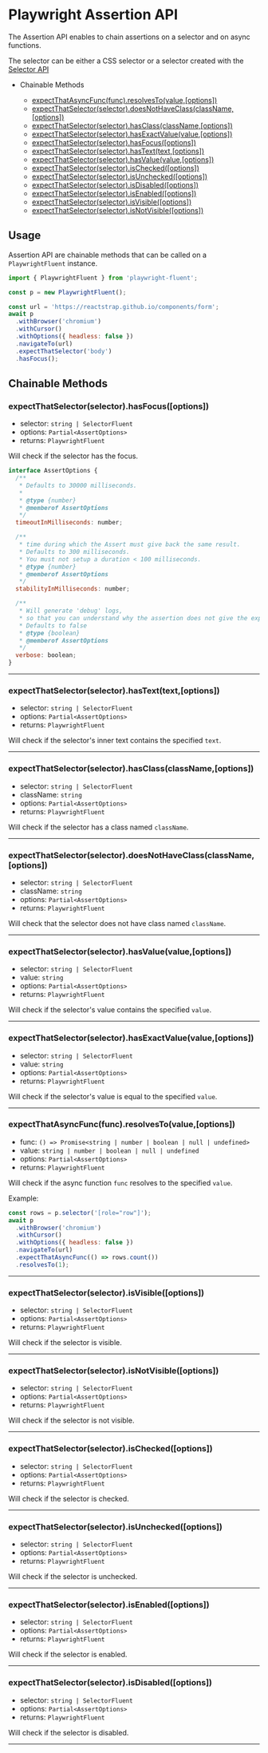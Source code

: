 # Playwright Assertion API

The Assertion API enables to chain assertions on a selector and on async functions.

The selector can be either a CSS selector or a selector created with the [Selector API](./selector.api.md)

- Chainable Methods

  - [expectThatAsyncFunc(func).resolvesTo(value,[options])](#expectThatAsyncFuncfuncresolvesTovalueoptions)
  - [expectThatSelector(selector).doesNotHaveClass(className,[options])](#expectThatSelectorselectordoesNotHaveClassclassNameoptions)
  - [expectThatSelector(selector).hasClass(className,[options])](#expectThatSelectorselectorhasclassclassNameoptions)
  - [expectThatSelector(selector).hasExactValue(value,[options])](#expectThatSelectorselectorhasExactvaluevalueoptions)
  - [expectThatSelector(selector).hasFocus([options])](#expectThatSelectorselectorhasFocusoptions)
  - [expectThatSelector(selector).hasText(text,[options])](#expectThatSelectorselectorhastexttextoptions)
  - [expectThatSelector(selector).hasValue(value,[options])](#expectThatSelectorselectorhasvaluevalueoptions)
  - [expectThatSelector(selector).isChecked([options])](#expectThatSelectorselectorisCheckedoptions)
  - [expectThatSelector(selector).isUnchecked([options])](#expectThatSelectorselectorisUncheckedoptions)
  - [expectThatSelector(selector).isDisabled([options])](#expectThatSelectorselectorisDisabledoptions)
  - [expectThatSelector(selector).isEnabled([options])](#expectThatSelectorselectorisEnabledoptions)
  - [expectThatSelector(selector).isVisible([options])](#expectThatSelectorselectorisVisibleoptions)
  - [expectThatSelector(selector).isNotVisible([options])](#expectThatSelectorselectorisNotVisibleoptions)

## Usage

Assertion API are chainable methods that can be called on a `PlaywrightFluent` instance.

```js
import { PlaywrightFluent } from 'playwright-fluent';

const p = new PlaywrightFluent();

const url = 'https://reactstrap.github.io/components/form';
await p
  .withBrowser('chromium')
  .withCursor()
  .withOptions({ headless: false })
  .navigateTo(url)
  .expectThatSelector('body')
  .hasFocus();
```

## Chainable Methods

### expectThatSelector(selector).hasFocus([options])

- selector: `string | SelectorFluent`
- options: `Partial<AssertOptions>`
- returns: `PlaywrightFluent`

Will check if the selector has the focus.

```js
interface AssertOptions {
  /**
   * Defaults to 30000 milliseconds.
   *
   * @type {number}
   * @memberof AssertOptions
   */
  timeoutInMilliseconds: number;

  /**
   * time during which the Assert must give back the same result.
   * Defaults to 300 milliseconds.
   * You must not setup a duration < 100 milliseconds.
   * @type {number}
   * @memberof AssertOptions
   */
  stabilityInMilliseconds: number;

  /**
   * Will generate 'debug' logs,
   * so that you can understand why the assertion does not give the expected result.
   * Defaults to false
   * @type {boolean}
   * @memberof AssertOptions
   */
  verbose: boolean;
}
```

---

### expectThatSelector(selector).hasText(text,[options])

- selector: `string | SelectorFluent`
- options: `Partial<AssertOptions>`
- returns: `PlaywrightFluent`

Will check if the selector's inner text contains the specified `text`.

---

### expectThatSelector(selector).hasClass(className,[options])

- selector: `string | SelectorFluent`
- className: `string`
- options: `Partial<AssertOptions>`
- returns: `PlaywrightFluent`

Will check if the selector has a class named `className`.

---

### expectThatSelector(selector).doesNotHaveClass(className,[options])

- selector: `string | SelectorFluent`
- className: `string`
- options: `Partial<AssertOptions>`
- returns: `PlaywrightFluent`

Will check that the selector does not have class named `className`.

---

### expectThatSelector(selector).hasValue(value,[options])

- selector: `string | SelectorFluent`
- value: `string`
- options: `Partial<AssertOptions>`
- returns: `PlaywrightFluent`

Will check if the selector's value contains the specified `value`.

---

### expectThatSelector(selector).hasExactValue(value,[options])

- selector: `string | SelectorFluent`
- value: `string`
- options: `Partial<AssertOptions>`
- returns: `PlaywrightFluent`

Will check if the selector's value is equal to the specified `value`.

---

### expectThatAsyncFunc(func).resolvesTo(value,[options])

- func: `() => Promise<string | number | boolean | null | undefined>`
- value: `string | number | boolean | null | undefined`
- options: `Partial<AssertOptions>`
- returns: `PlaywrightFluent`

Will check if the async function `func` resolves to the specified `value`.

Example:

```js
const rows = p.selector('[role="row"]');
await p
  .withBrowser('chromium')
  .withCursor()
  .withOptions({ headless: false })
  .navigateTo(url)
  .expectThatAsyncFunc(() => rows.count())
  .resolvesTo(1);
```

---

### expectThatSelector(selector).isVisible([options])

- selector: `string | SelectorFluent`
- options: `Partial<AssertOptions>`
- returns: `PlaywrightFluent`

Will check if the selector is visible.

---

### expectThatSelector(selector).isNotVisible([options])

- selector: `string | SelectorFluent`
- options: `Partial<AssertOptions>`
- returns: `PlaywrightFluent`

Will check if the selector is not visible.

---

### expectThatSelector(selector).isChecked([options])

- selector: `string | SelectorFluent`
- options: `Partial<AssertOptions>`
- returns: `PlaywrightFluent`

Will check if the selector is checked.

---

### expectThatSelector(selector).isUnchecked([options])

- selector: `string | SelectorFluent`
- options: `Partial<AssertOptions>`
- returns: `PlaywrightFluent`

Will check if the selector is unchecked.

---

### expectThatSelector(selector).isEnabled([options])

- selector: `string | SelectorFluent`
- options: `Partial<AssertOptions>`
- returns: `PlaywrightFluent`

Will check if the selector is enabled.

---

### expectThatSelector(selector).isDisabled([options])

- selector: `string | SelectorFluent`
- options: `Partial<AssertOptions>`
- returns: `PlaywrightFluent`

Will check if the selector is disabled.

---
